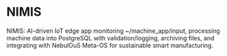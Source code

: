 # NIMIS
NIMIS: AI-driven IoT edge app monitoring ~/machine_app/input, processing machine data into PostgreSQL with validation/logging, archiving files, and integrating with NebulOuS Meta-OS for sustainable smart manufacturing. 
